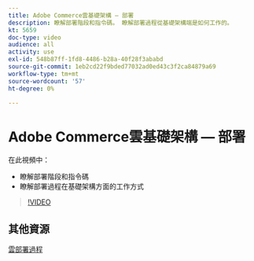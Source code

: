 ```yaml
---
title: Adobe Commerce雲基礎架構 — 部署
description: 瞭解部署階段和指令碼。 瞭解部署過程從基礎架構端是如何工作​的。
kt: 5659
doc-type: video
audience: all
activity: use
exl-id: 548b87ff-1fd8-4486-b28a-40f28f3ababd
source-git-commit: 1eb2cd22f9bded77032ad0ed43c3f2ca84879a69
workflow-type: tm+mt
source-wordcount: '57'
ht-degree: 0%

---
```


# Adobe Commerce雲基礎架構 — 部署

在此視頻中：

- 瞭解部署階段和指令碼
- 瞭解部署過程在基礎架構方面的工作方&#x200B;式

>[!VIDEO](https://video.tv.adobe.com/v/35695?quality=12&learn=on)

## 其他資源

[雲部署過程](https://devdocs.magento.com/cloud/deploy/cloud-deployment-process.html)
